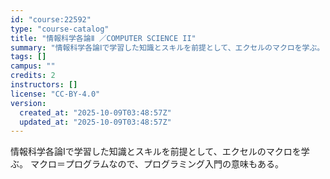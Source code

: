 ```yaml
---
id: "course:22592"
type: "course-catalog"
title: "情報科学各論Ⅱ ／COMPUTER SCIENCE II"
summary: "情報科学各論Ⅰで学習した知識とスキルを前提として、エクセルのマクロを学ぶ。 マクロ＝プログラムなので、プログラミング入門の意味もある。"
tags: []
campus: ""
credits: 2
instructors: []
license: "CC-BY-4.0"
version:
  created_at: "2025-10-09T03:48:57Z"
  updated_at: "2025-10-09T03:48:57Z"
---
```

情報科学各論Ⅰで学習した知識とスキルを前提として、エクセルのマクロを学ぶ。 マクロ＝プログラムなので、プログラミング入門の意味もある。
